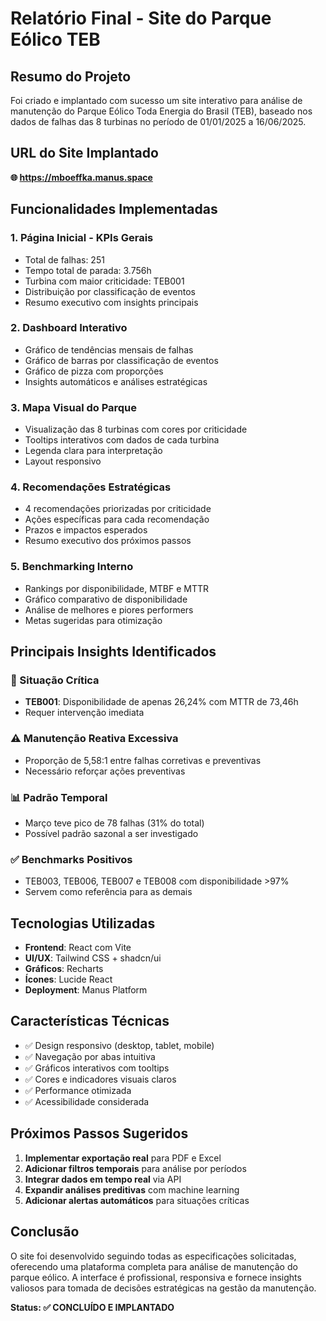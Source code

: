 # Relatório Final - Site do Parque Eólico TEB

## Resumo do Projeto

Foi criado e implantado com sucesso um site interativo para análise de manutenção do Parque Eólico Toda Energia do Brasil (TEB), baseado nos dados de falhas das 8 turbinas no período de 01/01/2025 a 16/06/2025.

## URL do Site Implantado

**🌐 https://mboeffka.manus.space**

## Funcionalidades Implementadas

### 1. Página Inicial - KPIs Gerais
- Total de falhas: 251
- Tempo total de parada: 3.756h
- Turbina com maior criticidade: TEB001
- Distribuição por classificação de eventos
- Resumo executivo com insights principais

### 2. Dashboard Interativo
- Gráfico de tendências mensais de falhas
- Gráfico de barras por classificação de eventos
- Gráfico de pizza com proporções
- Insights automáticos e análises estratégicas

### 3. Mapa Visual do Parque
- Visualização das 8 turbinas com cores por criticidade
- Tooltips interativos com dados de cada turbina
- Legenda clara para interpretação
- Layout responsivo

### 4. Recomendações Estratégicas
- 4 recomendações priorizadas por criticidade
- Ações específicas para cada recomendação
- Prazos e impactos esperados
- Resumo executivo dos próximos passos

### 5. Benchmarking Interno
- Rankings por disponibilidade, MTBF e MTTR
- Gráfico comparativo de disponibilidade
- Análise de melhores e piores performers
- Metas sugeridas para otimização

## Principais Insights Identificados

### 🚨 Situação Crítica
- **TEB001**: Disponibilidade de apenas 26,24% com MTTR de 73,46h
- Requer intervenção imediata

### ⚠️ Manutenção Reativa Excessiva
- Proporção de 5,58:1 entre falhas corretivas e preventivas
- Necessário reforçar ações preventivas

### 📊 Padrão Temporal
- Março teve pico de 78 falhas (31% do total)
- Possível padrão sazonal a ser investigado

### ✅ Benchmarks Positivos
- TEB003, TEB006, TEB007 e TEB008 com disponibilidade >97%
- Servem como referência para as demais

## Tecnologias Utilizadas

- **Frontend**: React com Vite
- **UI/UX**: Tailwind CSS + shadcn/ui
- **Gráficos**: Recharts
- **Ícones**: Lucide React
- **Deployment**: Manus Platform

## Características Técnicas

- ✅ Design responsivo (desktop, tablet, mobile)
- ✅ Navegação por abas intuitiva
- ✅ Gráficos interativos com tooltips
- ✅ Cores e indicadores visuais claros
- ✅ Performance otimizada
- ✅ Acessibilidade considerada

## Próximos Passos Sugeridos

1. **Implementar exportação real** para PDF e Excel
2. **Adicionar filtros temporais** para análise por períodos
3. **Integrar dados em tempo real** via API
4. **Expandir análises preditivas** com machine learning
5. **Adicionar alertas automáticos** para situações críticas

## Conclusão

O site foi desenvolvido seguindo todas as especificações solicitadas, oferecendo uma plataforma completa para análise de manutenção do parque eólico. A interface é profissional, responsiva e fornece insights valiosos para tomada de decisões estratégicas na gestão da manutenção.

**Status: ✅ CONCLUÍDO E IMPLANTADO**

